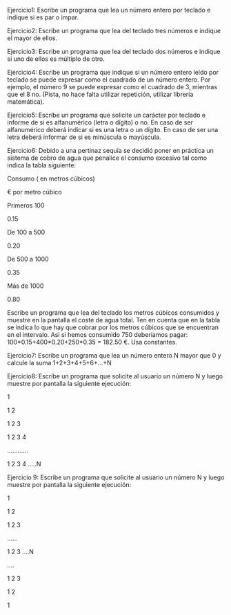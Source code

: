 Ejercicio1: Escribe un programa que lea un número entero por teclado e indique si es par o impar.

Ejercicio2: Escribe un programa que lea del teclado tres números e indique el mayor de ellos.

Ejercicio3: Escribe un programa que lea del teclado dos números e indique si uno de ellos es múltiplo de otro.

Ejercicio4: Escribe un programa que indique si un número entero leído por teclado se puede expresar como el cuadrado de un número entero. Por ejemplo, el número 9 se puede expresar como el cuadrado de 3, mientras que el 8 no. (Pista, no hace falta utilizar repetición, utilizar librería matemática).

Ejercicio5: Escribe un programa que solicite un carácter por teclado e informe de si es alfanumérico (letra o dígito) o no. En caso de ser alfanumérico deberá indicar si es una letra o un dígito. En caso de ser una letra deberá informar de si es minúscula o mayúscula.

Ejercicio6: Debido a una pertinaz sequía se decidió poner en práctica un sistema de cobro de agua que penalice el consumo excesivo tal como indica la tabla siguiente:


Consumo ( en metros cúbicos)

€ por metro cúbico

Primeros 100  

0.15

De 100 a 500    

0.20

De 500 a 1000    

0.35

Más de 1000     

0.80

Escribe un programa que lea del teclado los metros cúbicos consumidos y muestre en la pantalla el coste de agua total. Ten en cuenta que en la tabla se indica lo que hay que cobrar por los metros cúbicos que se encuentran en el intervalo. Así si hemos consumido 750 deberíamos pagar: 100\*0.15+400\*0.20+250\*0.35 = 182.50 €. Usa constantes.

Ejercicio7: Escribe un programa que lea un número entero N mayor que 0 y calcule la suma 1+2+3+4+5+6+...+N

Ejercicio8: Escribe un programa que solicite al usuario un número N y luego muestre por pantalla la siguiente ejecución:

1

1	2

1	2	3

1	2	3	4

…………

1	2	3	4	…..N

Ejercicio 9: Escribe un programa que solicite al usuario un número N y luego muestre por pantalla la siguiente ejecución:

1

1	2

1	2	3

……

1	2	3	….N

….

1	2	3

1	2

1
